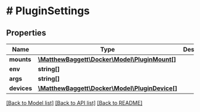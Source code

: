 # # PluginSettings

## Properties

Name | Type | Description | Notes
------------ | ------------- | ------------- | -------------
**mounts** | [**\MatthewBaggett\Docker\Model\PluginMount[]**](PluginMount.md) |  |
**env** | **string[]** |  |
**args** | **string[]** |  |
**devices** | [**\MatthewBaggett\Docker\Model\PluginDevice[]**](PluginDevice.md) |  |

[[Back to Model list]](../../README.md#models) [[Back to API list]](../../README.md#endpoints) [[Back to README]](../../README.md)

